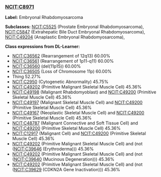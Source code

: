 
### [NCIT:C8971](http://purl.obolibrary.org/obo/NCIT_C8971)
**Label:** Embryonal Rhabdomyosarcoma

**Subclasses:** [NCIT:C5525](http://purl.obolibrary.org/obo/NCIT_C5525) (Prostate Embryonal Rhabdomyosarcoma), [NCIT:C5847](http://purl.obolibrary.org/obo/NCIT_C5847) (Extrahepatic Bile Duct Embryonal Rhabdomyosarcoma), [NCIT:C49204](http://purl.obolibrary.org/obo/NCIT_C49204) (Anaplastic Embryonal Rhabdomyosarcoma), 

**Class expressions from DL-Learner:**

- [NCIT:C36562](http://purl.obolibrary.org/obo/NCIT_C36562) (Rearrangement of 12q13) 60.00%
- [NCIT:C36561](http://purl.obolibrary.org/obo/NCIT_C36561) (Rearrangement of 1p11-q11) 60.00%
- [NCIT:C36560](http://purl.obolibrary.org/obo/NCIT_C36560) (del(11p15)) 60.00%
- [NCIT:C36505](http://purl.obolibrary.org/obo/NCIT_C36505) (Loss of Chromosome 11p) 60.00%
- Thing 52.27%
- [NCIT:C2950](http://purl.obolibrary.org/obo/NCIT_C2950) (Cytogenetic Abnormality) 45.75%
- [NCIT:C49202](http://purl.obolibrary.org/obo/NCIT_C49202) (Primitive Malignant Skeletal Muscle Cell) 45.36%
- [NCIT:C49198](http://purl.obolibrary.org/obo/NCIT_C49198) (Malignant Rhabdomyoblast) and [NCIT:C49200](http://purl.obolibrary.org/obo/NCIT_C49200) (Primitive Skeletal Muscle Cell) 45.36%
- [NCIT:C49197](http://purl.obolibrary.org/obo/NCIT_C49197) (Malignant Skeletal Muscle Cell) and [NCIT:C49200](http://purl.obolibrary.org/obo/NCIT_C49200) (Primitive Skeletal Muscle Cell) 45.36%
- [NCIT:C49167](http://purl.obolibrary.org/obo/NCIT_C49167) (Neoplastic Skeletal Muscle Cell) and [NCIT:C49200](http://purl.obolibrary.org/obo/NCIT_C49200) (Primitive Skeletal Muscle Cell) 45.36%
- [NCIT:C48787](http://purl.obolibrary.org/obo/NCIT_C48787) (Malignant Connective and Soft Tissue Cell) and [NCIT:C49200](http://purl.obolibrary.org/obo/NCIT_C49200) (Primitive Skeletal Muscle Cell) 45.36%
- [NCIT:C12917](http://purl.obolibrary.org/obo/NCIT_C12917) (Malignant Cell) and [NCIT:C49200](http://purl.obolibrary.org/obo/NCIT_C49200) (Primitive Skeletal Muscle Cell) 45.36%
- [NCIT:C49202](http://purl.obolibrary.org/obo/NCIT_C49202) (Primitive Malignant Skeletal Muscle Cell) and (not ([NCIT:C39646](http://purl.obolibrary.org/obo/NCIT_C39646) (Erythroderma))) 45.36%
- [NCIT:C49202](http://purl.obolibrary.org/obo/NCIT_C49202) (Primitive Malignant Skeletal Muscle Cell) and (not ([NCIT:C39640](http://purl.obolibrary.org/obo/NCIT_C39640) (Mucinous Degeneration))) 45.36%
- [NCIT:C49202](http://purl.obolibrary.org/obo/NCIT_C49202) (Primitive Malignant Skeletal Muscle Cell) and (not ([NCIT:C39629](http://purl.obolibrary.org/obo/NCIT_C39629) (CDKN2A Gene Inactivation))) 45.36%


